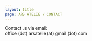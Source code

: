 ```yaml
---
layout: title
page: ARS ATELIE / CONTACT
---
```


Contact us via email:<br> 
office (dot) arsatelie (at) gmail (dot) com